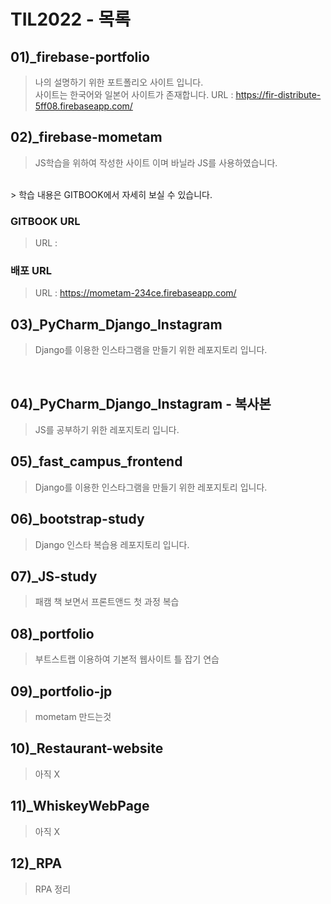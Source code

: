 # TIL2022 - 목록

## 01)_firebase-portfolio 
> 나의 설명하기 위한 포트폴리오 사이트 입니다.  <br>
사이트는 한국어와 일본어 사이트가 존재합니다. 
URL : https://fir-distribute-5ff08.firebaseapp.com/

## 02)_firebase-mometam
> JS학습을 위하여 작성한 사이트 이며 바닐라 JS를 사용하였습니다.   
<br>
> 학습 내용은 GITBOOK에서 자세히 보실 수 있습니다. 

### GITBOOK URL
> URL :

### 배포 URL 
> URL : https://mometam-234ce.firebaseapp.com/


## 03)_PyCharm_Django_Instagram
> Django를 이용한 인스타그램을 만들기 위한 레포지토리 입니다. 
<br>


## 04)_PyCharm_Django_Instagram - 복사본
> JS를 공부하기 위한 레포지토리 입니다. 

## 05)_fast_campus_frontend
> Django를 이용한 인스타그램을 만들기 위한 레포지토리 입니다. 

## 06)_bootstrap-study
> Django 인스타 복습용 레포지토리 입니다. 

## 07)_JS-study
> 패캠 책 보면서 프론트앤드 첫 과정 복습

## 08)_portfolio
> 부트스트랩 이용하여 기본적 웹사이트 틀 잡기 연습

## 09)_portfolio-jp
> mometam 만드는것

## 10)_Restaurant-website
> 아직 X 

## 11)_WhiskeyWebPage
> 아직 X 

## 12)_RPA
> RPA 정리
